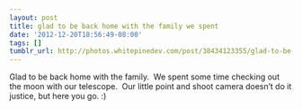 ```yaml
---
layout: post
title: glad to be back home with the family we spent
date: '2012-12-20T18:56:49-08:00'
tags: []
tumblr_url: http://photos.whitepinedev.com/post/38434123355/glad-to-be-back-home-with-the-family-we-spent
---
```

Glad to be back home with the family.  We spent some time checking out the moon with our telescope.  Our little point and shoot camera doesn’t do it justice, but here you go. :)
